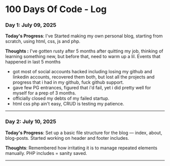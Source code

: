 # 100 Days Of Code - Log

### Day 1: July 09, 2025

**Today's Progress**: I've Started making my own personal blog, starting from scratch, using html, css, js and php.

**Thoughts :** I've gotten rusty after 5 months after quitting my job, thinking of learning something new, but before that, need to warm up a lil. 
Events that happened in last 5 months 
- got most of social accounts hacked including losing my github and linkedin accounts, recovered them both, but lost all the projects and progress that i had in my github, fuck github support. 
- gave few PG entrances, figured that i'd fail, yet i did pretty well for myself for a prep of 3 months.
- officially closed my debts of my failed startup.
- html css php ain't easy, CRUD is testing my patience.

---

### Day 2: July 10, 2025

**Today's Progress**: Set up a basic file structure for the blog — index, about, blog-posts. Started working on header and footer includes.

**Thoughts**: Remembered how irritating it is to manage repeated elements manually. PHP includes = sanity saved.

---